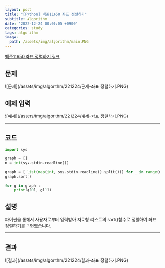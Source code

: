 ```yaml
---
layout: post
title: "[Python] 백준11650 좌표 정렬하기"
subtitle: Algorithm
date: '2022-12-24 00:00:05 +0900'
categories: study
tags: algorithm
image:
  path: /assets/img/algorithm/main.PNG
---
```


[백준11650 좌표 정렬하기 링크](https://www.acmicpc.net/problem/11650)

<!--more-->

## 문제
![문제](/assets/img/algorithm/221224/문제-좌표 정렬하기.PNG)

## 예제 입력
![예제](/assets/img/algorithm/221224/예제-좌표 정렬하기.PNG)

---

## 코드
```Python
import sys

graph = []
n = int(sys.stdin.readline())

graph = [ list(map(int, sys.stdin.readline().split())) for _ in range(n) ]
graph.sort()

for g in graph :
    print(g[0], g[1])
```
## 설명
파이썬을 통해서 사용자로부터 입력받아 자료형 리스트의 sort()함수로 정렬하여 좌표 정렬하기를 구현했습니다. <br>

---

## 결과
![결과](/assets/img/algorithm/221224/결과-좌표 정렬하기.PNG)